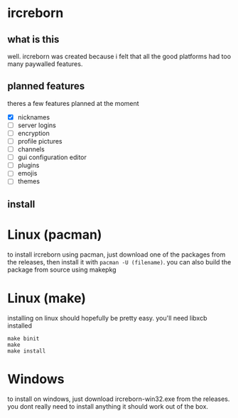 # ircreborn

## what is this

well. ircreborn was created because i felt that all the good platforms had too many paywalled features. 

## planned features

theres a few features planned at the moment

- [x] nicknames
- [ ] server logins 
- [ ] encryption
- [ ] profile pictures
- [ ] channels
- [ ] gui configuration editor
- [ ] plugins
- [ ] emojis
- [ ] themes

## install

# Linux (pacman)

to install ircreborn using pacman, just download one of the packages from the releases, then install it with `pacman -U (filename)`. you can also build the package from source using makepkg

# Linux (make)

installing on linux should hopefully be pretty easy. you'll need libxcb installed

```
make binit
make
make install
```

# Windows

to install on windows, just download ircreborn-win32.exe from the releases. you dont really need to install anything it should work out of the box.
